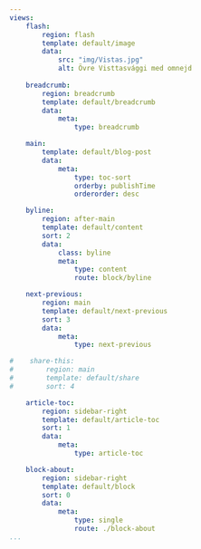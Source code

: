 ```yaml
---
views:
    flash:
        region: flash
        template: default/image
        data:
            src: "img/Vistas.jpg"
            alt: Övre Visttasvággi med omnejd
            
    breadcrumb:
        region: breadcrumb
        template: default/breadcrumb
        data:
            meta: 
                type: breadcrumb

    main:
        template: default/blog-post
        data:
            meta:
                type: toc-sort
                orderby: publishTime
                orderorder: desc

    byline:
        region: after-main
        template: default/content
        sort: 2
        data:
            class: byline
            meta:
                type: content
                route: block/byline

    next-previous:
        region: main
        template: default/next-previous
        sort: 3
        data:
            meta: 
                type: next-previous

#    share-this:
#        region: main
#        template: default/share
#        sort: 4

    article-toc:
        region: sidebar-right
        template: default/article-toc
        sort: 1
        data:
            meta: 
                type: article-toc

    block-about:
        region: sidebar-right
        template: default/block
        sort: 0
        data:
            meta: 
                type: single
                route: ./block-about
...
```

